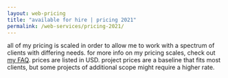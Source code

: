 ```yaml
---
layout: web-pricing
title: "available for hire | pricing 2021"
permalink: /web-services/pricing-2021/
---
```

all of my pricing is scaled in order to allow me to work with a spectrum of clients with differing needs. for more info on my pricing scales, check out [my FAQ](/web-services/faq/#what-is-a-community-vs-small-business-vs-a-corporate-project). prices are listed in USD. project prices are a baseline that fits most clients, but some projects of additional scope might require a higher rate.